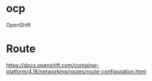# ocp
OpenShift
# Route
https://docs.openshift.com/container-platform/4.16/networking/routes/route-configuration.html
